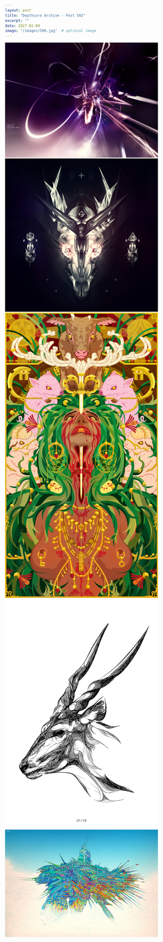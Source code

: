 ```yaml
---
layout: post
title: "Depthcore Archive - Post 502"
excerpt: ""
date: 2027-02-09
image: "/images/506.jpg"  # optional image
---
```


<img src="/images/506.jpg">
<img src="/images/5061_species.jpg" alt="5061_species.jpg"/>
<img src="/images/5062_last_gaia.jpg" alt="5062_last_gaia.jpg"/>
<img src="/images/5063_as_it_flows_1.jpg" alt="5063_as_it_flows_1.jpg"/>
<img src="/images/5064_overfloater.jpg" alt="5064_overfloater.jpg"/>
